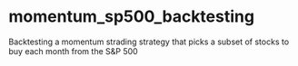 # momentum_sp500_backtesting
Backtesting a momentum strading strategy that picks a subset of stocks to buy each month from the S&amp;P 500
